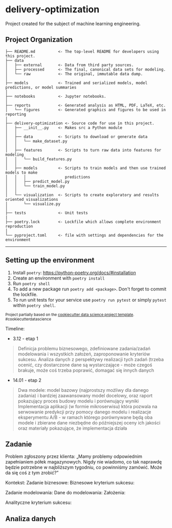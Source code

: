 # delivery-optimization
Project created for the subject of machine learning engineering.

Project Organization
------------

    ├── README.md          <- The top-level README for developers using this project.
    ├── data
    │   ├── external       <- Data from third party sources.
    │   ├── processed      <- The final, canonical data sets for modeling.
    │   └── raw            <- The original, immutable data dump.
    │
    ├── models             <- Trained and serialized models, model predictions, or model summaries
    │
    ├── notebooks          <- Jupyter notebooks.
    │
    ├── reports            <- Generated analysis as HTML, PDF, LaTeX, etc.
    │   └── figures        <- Generated graphics and figures to be used in reporting
    │
    ├── delivery-optimization <- Source code for use in this project.
    │   ├── __init__.py    <- Makes src a Python module
    │   │
    │   ├── data           <- Scripts to download or generate data
    │   │   └── make_dataset.py
    │   │
    │   ├── features       <- Scripts to turn raw data into features for modeling
    │   │   └── build_features.py
    │   │
    │   ├── models         <- Scripts to train models and then use trained models to make
    │   │   │                 predictions
    │   │   ├── predict_model.py
    │   │   └── train_model.py
    │   │
    │   └── visualization  <- Scripts to create exploratory and results oriented visualizations
    │       └── visualize.py
    │
    ├── tests              <- Unit tests
    |
    ├── poetry.lock        <- Lockfile which allows complete environment reproduction
    │
    └── pyproject.toml     <- file with settings and dependencies for the environment


--------


Setting up the environment
------------

1. Install `poetry`: https://python-poetry.org/docs/#installation
2. Create an environment with `poetry install`
3. Run `poetry shell`
4. To add a new package run `poetry add <package>`. Don't forget to commit the lockfile.
5. To run unit tests for your service use `poetry run pytest` or simply `pytest` within `poetry shell`.

<p><small>Project partially based on the <a target="_blank" href="https://drivendata.github.io/cookiecutter-data-science/">cookiecutter data science project template</a>. #cookiecutterdatascience</small></p>


Timeline:
* 3.12 - etap 1
> Definicja problemu biznesowego, zdefiniowane zadania/zadań modelowania i wszystkich założeń, zaproponowanie kryteriów sukcesu. 
> Analiza danych z perspektywy realizacji tych zadań (trzeba ocenić, czy dostarczone dane są wystarczające - może czegoś brakuje, może coś trzeba poprawić, domagać się innych danych
* 14.01 - etap 2
> Dwa modele: model bazowy (najprostszy możliwy dla danego zadania) i bardziej zaawansowany model docelowy, oraz raport pokazujący proces budowy modelu i porównujący wyniki
> Implementacja aplikacji (w formie mikroserwisu) która pozwala na serwowanie predykcji przy pomocy danego modelu i realizacje eksperymentu A/B - w ramach którego porównywane będą oba modele i zbierane dane niezbędne do późniejszej oceny ich jakości oraz materiały pokazujące, że implementacja działa

## Zadanie

Problem zgłoszony przez klienta: „Mamy problemy odpowiednim zapełnianiem półek magazynowych. Nigdy nie wiadomo, co tak naprawdę będzie potrzebne w najbliższym tygodniu, co powinniśmy zamówić. Może da się coś z tym zrobić?”

Kontekst:
Zadanie biznesowe:
Biznesowe kryterium sukcesu:

Zadanie modelowania:
Dane do modelowania:
Założenia:

Analityczne kryterium sukcesu:

## Analiza danych

